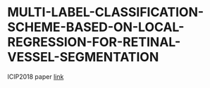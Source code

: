 # MULTI-LABEL-CLASSIFICATION-SCHEME-BASED-ON-LOCAL-REGRESSION-FOR-RETINAL-VESSEL-SEGMENTATION
ICIP2018 paper [link](https://ieeexplore.ieee.org/document/8451415 "ICIP2018: Multi-Label Classification Scheme Based on Local Regression for Retinal Vessel Segmentation")
